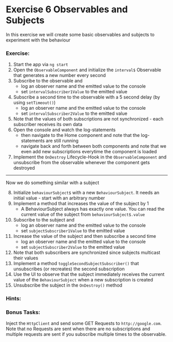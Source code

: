 # Exercise 6 Observables and Subjects

In this exercise we will create some basic observables and subjects to experiment with the behaviour

### Exercise:
1. Start the app via `ng start`
2. Open the `ObservableComponent` and initialize the `interval$` Observable that generates a new number every second
3. Subscribe to the observable and
   - log an observer name and the emitted value to the console 
   - set `intervalSubscriber1Value` to the emitted value 
4. Subscribe a second time to the observable with a 5 second delay (by using `setTimeout()`)
   - log an observer name and the emitted value to the console 
   - set `intervalSubscriber2Value` to the emitted value
5. Note that the values of both subscriptions are not synchronized - each subscriber receives its own data
6. Open the console and watch the log-statements
   - then navigate to the Home component and note that the log-statements are still running
   - navigate back and forth between both components and note that we even add new subscriptions everytime the component is loaded
7. Implement the `OnDestroy` Lifecycle-Hook in the `ObservableComponent` and unsubscribe from the observable whenever the component gets destroyed

_________

Now we do something similar with a subject

8. Initialize `behaviourSubject$` with a new `BehaviourSubject`. It needs an initial value - start with an arbitrary number
9. Implement a method that increases the value of the subject by 1 
    - A BehaviourSubject always has exactly one value. You can read the current value of the subject from `behaviourSubject$.value`
10. Subscribe to the subject and
    - log an observer name and the emitted value to the console
    - set `subjectSubscriber1Value` to the emitted value
11. Increase the value of the subject and then subscribe a second time
    - log an observer name and the emitted value to the console
    - set `subjectSubscriber2Value` to the emitted value
12. Note that both subscribers are synchronized since subjects multicast their values
13. Implement a method `toggleSecondSubjectSubscriber()` that unsubscribes (or recreates) the second subscription
14. Use the UI to observe that the subject immediately receives the current value of the `BehaviourSubject` when a new subscription is created
15. Unsubscribe the subject in the `OnDestroy()` method

### Hints:

### Bonus Tasks:

Inject the `HttpClient` and send some GET Requests to `http://google.com`. 
Note that no Requests are sent when there are no subscriptions and multiple requests are sent if you subscribe multiple times to the observable.

